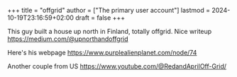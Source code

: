 +++
title = "offgrid"
author = ["The primary user account"]
lastmod = 2024-10-19T23:16:59+02:00
draft = false
+++

This guy built a house up north in Finland, totally offgrid. Nice writeup
<https://medium.com/@upnorthandoffgrid>

Here's his webpage
<https://www.purplealienplanet.com/node/74>

Another couple from US
<https://www.youtube.com/@RedandAprilOff-Grid/>

